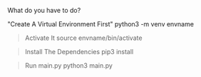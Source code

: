 What do you have to do?

"Create A Virtual Environment First"
python3 -m venv envname

> Activate It
source envname/bin/activate

> Install The Dependencies
pip3 install

> Run main.py
python3 main.py
